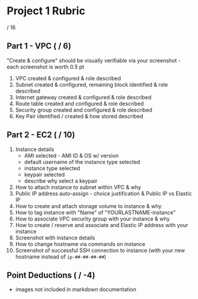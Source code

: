 # Project 1 Rubric

/ 16

## Part 1 - VPC ( / 6)

"Create & configure" should be visually verifiable via your screenshot - each screenshot is worth 0.5 pt

1. VPC created & configured & role described
2. Subnet created & configured, remaining block identified & role described
3. Internet gateway created & configured & role described
4. Route table created and configured & role described
5. Security group created and configured & role described
6. Key Pair identified / created & how stored described

## Part 2 - EC2 ( / 10)

1. Instance details
   - AMI selected - AMI ID & OS w/ version
   - default username of the instance type selected
   - instance type selected 
   - keypair selected
   - describe why select a keypair
2. How to attach instance to subnet within VPC & why
3. Public IP address auto-assign - choice justification & Public IP vs Elastic IP
4. How to create and attach storage volume to instance & why
5. How to tag instance with "Name" of "YOURLASTNAME-instance"
6. How to associate VPC security group with your instance & why
7. How to create / reserve and associate and Elastic IP address with your instance
8. Screenshot with instance details
9. How to change hostname via commands on instance
10. Screenshot of successful SSH connection to instance (with your new hostname instead of `ip-##-##-##-##`)

## Point Deductions ( / -4)

- images not included in markdown documentation
